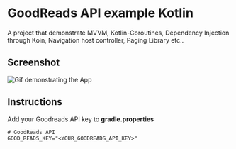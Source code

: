 # GoodReads API example Kotlin

A project that demonstrate MVVM, Kotlin-Coroutines, Dependency Injection through Koin, Navigation host controller, Paging Library etc..

## Screenshot

![Gif demonstrating the App](https://im3.ezgif.com/tmp/ezgif-3-e882506b3817.gif)

## Instructions

Add your Goodreads API key to **gradle.properties**

```
# GoodReads API 
GOOD_READS_KEY="<YOUR_GOODREADS_API_KEY>"
```
